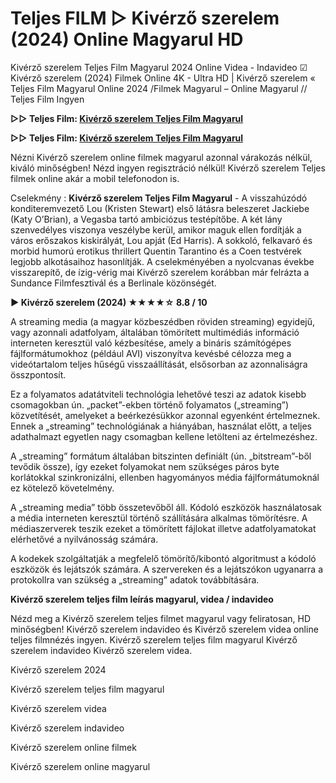 # Teljes FILM ▷ Kivérző szerelem (2024) Online Magyarul HD

Kivérző szerelem Teljes Film Magyarul 2024 Online Videa - Indavideo ☑ Kivérző szerelem (2024) Filmek Online 4K - Ultra HD | Kivérző szerelem « Teljes Film Magyarul Online 2024 /Filmek Magyarul – Online Magyarul // Teljes Film Ingyen

**▷▷ Teljes Film: [Kivérző szerelem Teljes Film Magyarul](https://popcorn-tv.online/hu/movie/948549/kiverzo-szerelem)**

**▷▷ Teljes Film: [Kivérző szerelem Teljes Film Magyarul](https://popcorn-tv.online/hu/movie/948549/kiverzo-szerelem)**

Nézni Kivérző szerelem online filmek magyarul azonnal várakozás nélkül, kiváló minőségben! Nézd ingyen regisztráció nélkül! Kivérző szerelem Teljes filmek online akár a mobil telefonodon is.

Cselekmény : **Kivérző szerelem Teljes Film Magyarul** - A visszahúzódó konditeremvezető Lou (Kristen Stewart) első látásra beleszeret Jackiebe (Katy O’Brian), a Vegasba tartó ambiciózus testépítőbe. A két lány szenvedélyes viszonya veszélybe kerül, amikor maguk ellen fordítják a város erőszakos kiskirályát, Lou apját (Ed Harris). A sokkoló, felkavaró és morbid humorú erotikus thrillert Quentin Tarantino és a Coen testvérek legjobb alkotásaihoz hasonlítják. A cselekményében a nyolcvanas évekbe visszarepítő, de ízig-vérig mai Kivérző szerelem korábban már felrázta a Sundance Filmfesztivál és a Berlinale közönségét.

**▶️ Kivérző szerelem (2024) ★★★★☆ 8.8 / 10**

A streaming media (a magyar közbeszédben röviden streaming) egyidejű, vagy azonnali adatfolyam, általában tömörített multimédiás információ interneten keresztül való kézbesítése, amely a bináris számítógépes fájlformátumokhoz (például AVI) viszonyítva kevésbé célozza meg a videótartalom teljes hűségű visszaállítását, elsősorban az azonnaliságra összpontosít.

Ez a folyamatos adatátviteli technológia lehetővé teszi az adatok kisebb csomagokban ún. „packet”-ekben történő folyamatos („streaming”) közvetítését, amelyeket a beérkezésükkor azonnal egyenként értelmeznek. Ennek a „streaming” technológiának a hiányában, használat előtt, a teljes adathalmazt egyetlen nagy csomagban kellene letölteni az értelmezéshez.

A „streaming” formátum általában bitszinten definiált (ún. „bitstream”-ből tevődik össze), így ezeket folyamokat nem szükséges páros byte korlátokkal szinkronizálni, ellenben hagyományos média fájlformátumoknál ez kötelező követelmény.

A „streaming media” több összetevőből áll. Kódoló eszközök használatosak a média interneten keresztül történő szállítására alkalmas tömörítésre. A médiaszerverek teszik ezeket a tömörített fájlokat illetve adatfolyamatokat elérhetővé a nyilvánosság számára.

A kodekek szolgáltatják a megfelelő tömörítő/kibontó algoritmust a kódoló eszközök és lejátszók számára. A szervereken és a lejátszókon ugyanarra a protokollra van szükség a „streaming” adatok továbbítására.

**Kivérző szerelem teljes film leírás magyarul, videa / indavideo**

Nézd meg a Kivérző szerelem teljes filmet magyarul vagy feliratosan, HD minőségben! Kivérző szerelem indavideo és Kivérző szerelem videa online teljes filmnézés ingyen. Kivérző szerelem teljes film magyarul Kivérző szerelem indavideo Kivérző szerelem videa.

Kivérző szerelem 2024

Kivérző szerelem teljes film magyarul

Kivérző szerelem videa

Kivérző szerelem indavideo

Kivérző szerelem online filmek

Kivérző szerelem online magyarul
